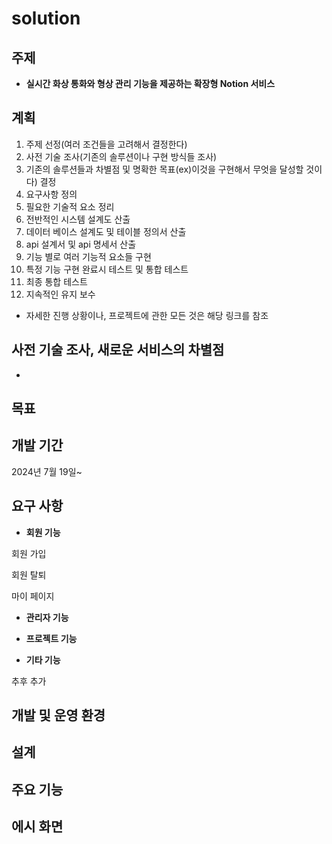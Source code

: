 # solution


## 주제


* **실시간 화상 통화와 형상 관리 기능을 제공하는 확장형 Notion 서비스**


## 계획

1. 주제 선정(여러 조건들을 고려해서 결정한다)
2. 사전 기술 조사(기존의 솔루션이나 구현 방식들 조사)
3. 기존의 솔루션들과 차별점 및 명확한 목표(ex)이것을 구현해서 무엇을 달성할 것이다) 결정
4. 요구사항 정의
5. 필요한 기술적 요소 정리
6. 전반적인 시스템 설계도 산출
7. 데이터 베이스 설계도 및 테이블 정의서 산출
8. api 설계서 및 api 명세서 산출
9. 기능 별로 여러 기능적 요소들 구현
10. 특정 기능 구현 완료시 테스트 및 통합 테스트
11. 최종 통합 테스트
12. 지속적인 유지 보수



* 자세한 진행 상황이나, 프로젝트에 관한 모든 것은 해당 링크를 참조




## 사전 기술 조사, 새로운 서비스의 차별점

* 

## 목표



## 개발 기간


2024년 7월 19일~


## 요구 사항

* **회원 기능**


회원 가입

회원 탈퇴

마이 페이지


* **관리자 기능**




  
* **프로젝트 기능**


  
* **기타 기능**


추후 추가


## 개발 및 운영 환경


## 설계


## 주요 기능


## 에시 화면


